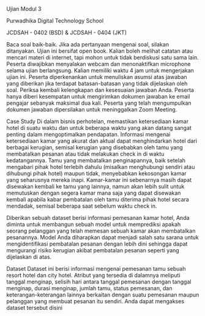 Ujian Modul 3

Purwadhika Digital Technology School

JCDSAH - 0402 (BSD) & JCDSAH - 0404 (JKT)

Baca soal baik-baik. Jika ada pertanyaan mengenai soal, silakan ditanyakan.
Ujian ini bersifat open book. Kalian boleh melihat catatan atau mencari materi di internet, tapi
mohon untuk tidak berdiskusi satu sama lain.
Peserta diwajibkan menyalakan webcam dan menonaktifkan microphone selama ujian
berlangsung.
Kalian memiliki waktu 4 jam untuk mengerjakan ujian ini.
Peserta diperkenankan untuk menuliskan asumsi atas jawaban yang diberikan jika terdapat
batasan-batasan yang tidak dijelaskan oleh soal.
Periksa kembali kelengkapan dan kesesuaian jawaban Anda. Peserta hanya diberi kesempatan
untuk mengirimkan dokumen jawaban ke email pengajar sebanyak maksimal dua kali.
Peserta yang telah mengumpulkan dokumen jawaban dipersilakan untuk meninggalkan Zoom
Meeting.

Case Study
Di dalam bisnis perhotelan, memastikan ketersediaan kamar hotel di suatu waktu dan untuk beberapa waktu
yang akan datang sangat penting dalam mengoptimalkan pendapatan. Informasi mengenai ketersediaan
kamar yang akurat dan aktual dapat menghindarkan hotel dari berbagai kerugian, semisal kerugian yang
disebabkan oleh tamu yang membatalkan pesanan atau tidak melakukan check in di waktu kedatangannya.
Tamu yang membatalkan penginapannya, baik setelah mengabari pihak hotel terlebih dahulu (misalkan
menghubungi sendiri atau dihubungi pihak hotel) maupun tidak, menyebabkan kekosongan kamar yang
seharusnya mereka inapi. Kamar-kamar ini sebenarnya masih dapat disewakan kembali ke tamu yang lainnya,
namun akan lebih sulit untuk memutuskan dengan segera kamar mana saja yang dapat disewakan kembali
apabila kabar pembatalan oleh tamu diterima pihak hotel secara mendadak, semisal beberapa saat sebelum
waktu check in.

Diberikan sebuah dataset berisi informasi pemesanan kamar hotel, Anda diminta untuk membangun sebuah
model untuk memprediksi apakah seorang pelanggan yang telah memesan sebuah kamar akan membatalkan
pesanannya. Model Anda diharapkan dapat menjadi salah satu sarana untuk mengidentifikasi pembatalan
pesanan dengan lebih dini sehingga dapat mengurangi risiko kerugian akibat pembatalan pesanan seperti
yang dijelaskan di atas.

Dataset
Dataset ini berisi informasi mengenai pemesanan tamu sebuah resort hotel dan city hotel. Atribut yang
tersedia di dalamnya meliputi tanggal menginap, selisih hari antara tanggal pemesanan dengan tanggal
menginap, durasi menginap, jumlah tamu, status pemesanan, dan keterangan-keterangan lainnya berkaitan
dengan suatu pemesanan maupun pelanggan yang membuat pesanan itu sendiri.
Anda dapat mengakses dataset tersebut disini
